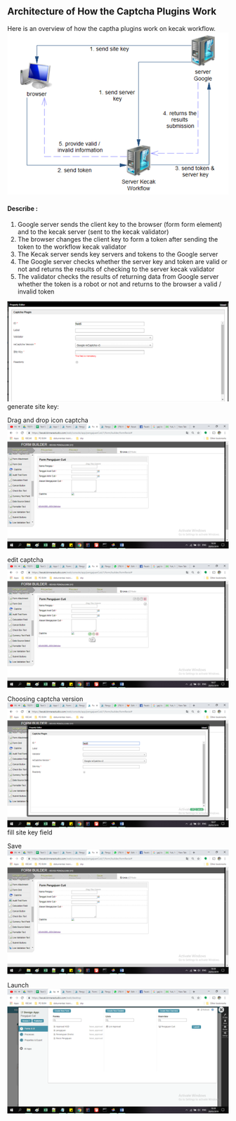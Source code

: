 ## Architecture of How the Captcha Plugins Work

Here is an overview of how the captha plugins work on kecak workflow.
<img src="https://raw.githubusercontent.com/kinnara-digital-studio/kecak-workflow/master/docs/assets/captcha1.png" alt="Captcha" />

#### Describe :
1. Google server sends the client key to the browser (form form element) and to the kecak server (sent to the kecak validator)
2. The browser changes the client key to form a token after sending the token to the workflow kecak validator
3. The Kecak server sends key servers and tokens to the Google server
4. The Google server checks whether the server key and token are valid or not and returns the results of checking to the server kecak validator
5. The validator checks the results of returning data from Google server whether the token is a robot or not and returns to the browser a valid / invalid token

<img src="https://raw.githubusercontent.com/kinnara-digital-studio/kecak-workflow/master/docs/assets/captcha2.png" alt="Captcha" />
generate site key:

Drag and drop icon captcha
<img src="https://raw.githubusercontent.com/kinnara-digital-studio/kecak-workflow/master/docs/assets/captcha3.png" alt="Captcha" />

edit captcha
<img src="https://raw.githubusercontent.com/kinnara-digital-studio/kecak-workflow/master/docs/assets/captcha4.png" alt="Captcha" />

Choosing captcha version
<img src="https://raw.githubusercontent.com/kinnara-digital-studio/kecak-workflow/master/docs/assets/captcha5.png" alt="Captcha" />
fill site key field

Save
<img src="https://raw.githubusercontent.com/kinnara-digital-studio/kecak-workflow/master/docs/assets/captcha6.png" alt="Captcha" />

Launch
<img src="https://raw.githubusercontent.com/kinnara-digital-studio/kecak-workflow/master/docs/assets/captcha7.png" alt="Captcha" />
